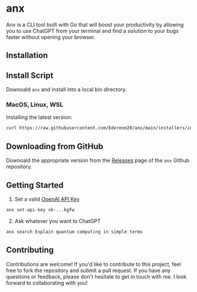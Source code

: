 # anx

Anx is a CLI tool built with Go that will boost your productivity by allowing you to use ChatGPT from your terminal and find a solution to your bugs faster without opening your browser.

## Installation

## Install Script

Downoald `anx` and install into a local bin directory.

### MacOS, Linux, WSL

Installing the latest version:

```bash
curl https://raw.githubusercontent.com/Ederene20/anx/main/installers/install.sh | sh
```


## Downloading from GitHub

Downoald the appropriate version from the [Releases](https://github.com/Ederene20/anx/releases) page
of the `anx` Github repository.

## Getting Started

1. Set a valid [OpenAI API Key](https://platform.openai.com/account/api-keys)

```bash
anx set-api-key sk-...kgfw
```

2. Ask whatever you want to ChatGPT

```bash
anx search Explain quantum computing in simple terms
```

## Contributing

Contributions are welcome! If you'd like to contribute to this project, feel free to fork the repository and submit a pull request. If you have any questions or feedback, please don't hesitate to get in touch with me. I look forward to collaborating with you!